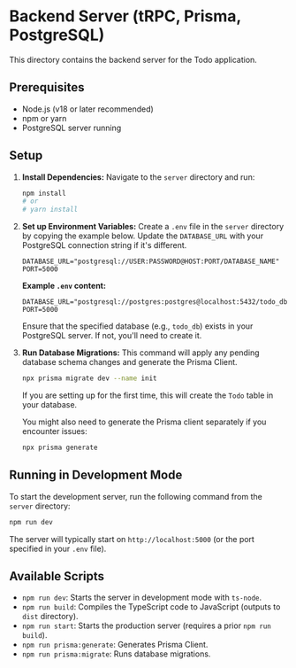 # Backend Server (tRPC, Prisma, PostgreSQL)

This directory contains the backend server for the Todo application.

## Prerequisites

- Node.js (v18 or later recommended)
- npm or yarn
- PostgreSQL server running

## Setup

1.  **Install Dependencies:**
    Navigate to the `server` directory and run:
    ```bash
    npm install
    # or
    # yarn install
    ```

2.  **Set up Environment Variables:**
    Create a `.env` file in the `server` directory by copying the example below. Update the `DATABASE_URL` with your PostgreSQL connection string if it's different.

    ```env
    DATABASE_URL="postgresql://USER:PASSWORD@HOST:PORT/DATABASE_NAME"
    PORT=5000
    ```

    **Example `.env` content:**
    ```env
    DATABASE_URL="postgresql://postgres:postgres@localhost:5432/todo_db"
    PORT=5000
    ```

    Ensure that the specified database (e.g., `todo_db`) exists in your PostgreSQL server. If not, you'll need to create it.

3.  **Run Database Migrations:**
    This command will apply any pending database schema changes and generate the Prisma Client.
    ```bash
    npx prisma migrate dev --name init
    ```
    If you are setting up for the first time, this will create the `Todo` table in your database.

    You might also need to generate the Prisma client separately if you encounter issues:
    ```bash
    npx prisma generate
    ```

## Running in Development Mode

To start the development server, run the following command from the `server` directory:

```bash
npm run dev
```

The server will typically start on `http://localhost:5000` (or the port specified in your `.env` file).

## Available Scripts

-   `npm run dev`: Starts the server in development mode with `ts-node`.
-   `npm run build`: Compiles the TypeScript code to JavaScript (outputs to `dist` directory).
-   `npm run start`: Starts the production server (requires a prior `npm run build`).
-   `npm run prisma:generate`: Generates Prisma Client.
-   `npm run prisma:migrate`: Runs database migrations. 